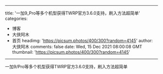 
---
title: '一加9_Pro等多个机型获得TWRP官方3.6.0支持，刷入方法超简单'
categories: 
 - 博客
 - 大侠阿木
 - 首页
headimg: 'https://picsum.photos/400/300?random=4145'
author: 大侠阿木
comments: false
date: Wed, 15 Dec 2021 08:00:08 GMT
thumbnail: 'https://picsum.photos/400/300?random=4145'
---

<div>   
一加9/Pro等多个机型获得TWRP官方3.6.0支持，刷入方法超简单  
</div>
            